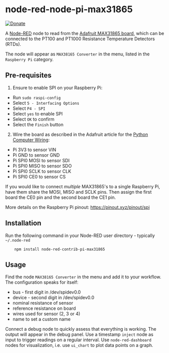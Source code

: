 node-red-node-pi-max31865
========================

[![Donate](https://img.shields.io/badge/Donate-PayPal-green.svg)](https://paypal.me/MelvinRook)

A <a href="https://nodered.org" target="_new">Node-RED</a> node to read from the <a href="https://learn.adafruit.com/adafruit-max31865-rtd-pt100-amplifier" target="_new">Adafruit MAX31865 board</a>, which can be connected to the PT100 and PT1000 Resistance Temperature Detectors (RTDs).

The node will appear as `MAX38165 Converter` in the menu, listed in the `Raspberry Pi` category.

## Pre-requisites

1. Ensure to enable SPI on your Raspberry Pi:

 - Run `sudo raspi-config`
 - Select `5 - Interfacing Options`
 - Select `P4 - SPI`
 - Select `yes` to enable SPI
 - Select `OK` to confirm
 - Select the `Finish` button

2. Wire the board as described in the Adafruit article for the <a href="https://learn.adafruit.com/adafruit-max31865-rtd-pt100-amplifier?view=all#python-computer-wiring-6-3" target="_new">Python Computer Wiring</a>:

 - Pi 3V3 to sensor VIN
 - Pi GND to sensor GND
 - Pi SPI0 MOSI to sensor SDI
 - Pi SPI0 MISO to sensor SDO
 - Pi SPI0 SCLK to sensor CLK
 - Pi SPI0 CE0 to sensor CS

If you would like to connect *multiple* MAX31865's to a single Raspberry Pi, have them share the MOSI, MISO and SCLK pins. Then assign the first board the CE0 pin and the second board the CE1 pin.

More details on the Raspberry Pi pinout: https://pinout.xyz/pinout/spi

## Installation

Run the following command in your Node-RED user directory - typically `~/.node-red`

        npm install node-red-contrib-pi-max31865

## Usage

Find the node `MAX38165 Converter` in the menu and add it to your workflow. The configuration speaks for itself:

 - bus - first digit in /dev/spidev0.0
 - device - second digit in /dev/spidev0.0
 - nominal resistance of sensor
 - reference resistance on board
 - wires used for sensor (2, 3 or 4)
 - name to set a custom name

Connect a debug node to quickly assess that everything is working. The output will appear in the debug panel. Use a timestamp `inject` node as input to trigger readings on a regular interval. Use `node-red-dashboard` nodes for visualization, i.e. use `ui_chart` to plot data points on a graph.
